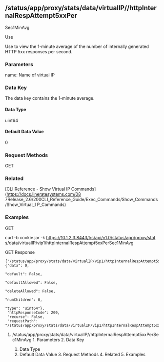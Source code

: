 ## /status/app/proxy/stats/data/virtualIP/<name>/httpInternalRespAttempt5xxPer
Sec1MinAvg

Use

Use to view the 1-minute average of the number of internally generated HTTP
5xx responses per second.

### Parameters

name: Name of virtual IP

### Data Key

The data key contains the 1-minute average.

#### Data Type

uint64

#### Default Data Value

0

### Request Methods

GET

### Related

[CLI Reference - Show Virtual IP Commands](https://docs.lineratesystems.com/08
7Release_2.6/200CLI_Reference_Guide/Exec_Commands/Show_Commands/Show_Virtual_I
P_Commands)

### Examples

GET

curl -b cookie.jar -k https://10.1.2.3:8443/lrs/api/v1.0/status/app/proxy/stat
s/data/virtualIP/vip1/httpInternalRespAttempt5xxPerSec1MinAvg

GET Response

    
    
    {"/status/app/proxy/stats/data/virtualIP/vip1/httpInternalRespAttempt5xxPerSec1MinAvg": {"data": 0,
                                                                                                "default": False,
                                                                                                "defaultAllowed": False,
                                                                                                "deleteAllowed": False,
                                                                                                "numChildren": 0,
                                                                                                "type": "uint64"},
     "httpResponseCode": 200,
     "recurse": False,
     "requestPath": "/status/app/proxy/stats/data/virtualIP/vip1/httpInternalRespAttempt5xxPerSec1MinAvg"}
    

  1. /status/app/proxy/stats/data/virtualIP/<name>/httpInternalRespAttempt5xxPerSec1MinAvg
    1. Parameters
    2. Data Key
      1. Data Type
      2. Default Data Value
    3. Request Methods
    4. Related
    5. Examples

